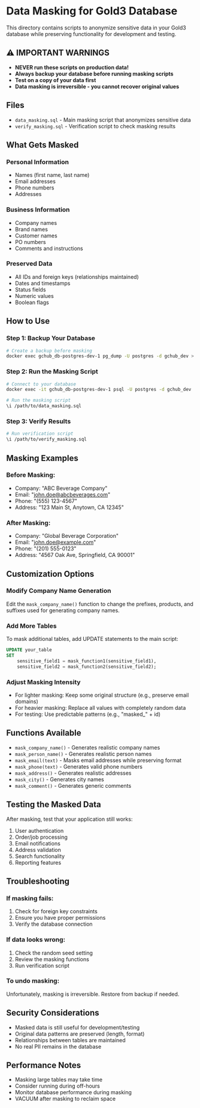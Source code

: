# Data Masking for Gold3 Database

This directory contains scripts to anonymize sensitive data in your Gold3 database while preserving functionality for development and testing.

## ⚠️ IMPORTANT WARNINGS

- **NEVER run these scripts on production data!**
- **Always backup your database before running masking scripts**
- **Test on a copy of your data first**
- **Data masking is irreversible - you cannot recover original values**

## Files

- `data_masking.sql` - Main masking script that anonymizes sensitive data
- `verify_masking.sql` - Verification script to check masking results

## What Gets Masked

### Personal Information
- Names (first name, last name)
- Email addresses
- Phone numbers
- Addresses

### Business Information
- Company names
- Brand names
- Customer names
- PO numbers
- Comments and instructions

### Preserved Data
- All IDs and foreign keys (relationships maintained)
- Dates and timestamps
- Status fields
- Numeric values
- Boolean flags

## How to Use

### Step 1: Backup Your Database
```bash
# Create a backup before masking
docker exec gchub_db-postgres-dev-1 pg_dump -U postgres -d gchub_dev > backup_before_masking.sql
```

### Step 2: Run the Masking Script
```bash
# Connect to your database
docker exec -it gchub_db-postgres-dev-1 psql -U postgres -d gchub_dev

# Run the masking script
\i /path/to/data_masking.sql
```

### Step 3: Verify Results
```bash
# Run verification script
\i /path/to/verify_masking.sql
```

## Masking Examples

### Before Masking:
- Company: "ABC Beverage Company"
- Email: "john.doe@abcbeverages.com"
- Phone: "(555) 123-4567"
- Address: "123 Main St, Anytown, CA 12345"

### After Masking:
- Company: "Global Beverage Corporation"
- Email: "john.doe@example.com"
- Phone: "(201) 555-0123"
- Address: "4567 Oak Ave, Springfield, CA 90001"

## Customization Options

### Modify Company Name Generation
Edit the `mask_company_name()` function to change the prefixes, products, and suffixes used for generating company names.

### Add More Tables
To mask additional tables, add UPDATE statements to the main script:

```sql
UPDATE your_table
SET
    sensitive_field1 = mask_function1(sensitive_field1),
    sensitive_field2 = mask_function2(sensitive_field2);
```

### Adjust Masking Intensity
- For lighter masking: Keep some original structure (e.g., preserve email domains)
- For heavier masking: Replace all values with completely random data
- For testing: Use predictable patterns (e.g., "masked_" + id)

## Functions Available

- `mask_company_name()` - Generates realistic company names
- `mask_person_name()` - Generates realistic person names
- `mask_email(text)` - Masks email addresses while preserving format
- `mask_phone(text)` - Generates valid phone numbers
- `mask_address()` - Generates realistic addresses
- `mask_city()` - Generates city names
- `mask_comment()` - Generates generic comments

## Testing the Masked Data

After masking, test that your application still works:

1. User authentication
2. Order/job processing
3. Email notifications
4. Address validation
5. Search functionality
6. Reporting features

## Troubleshooting

### If masking fails:
1. Check for foreign key constraints
2. Ensure you have proper permissions
3. Verify the database connection

### If data looks wrong:
1. Check the random seed setting
2. Review the masking functions
3. Run verification script

### To undo masking:
Unfortunately, masking is irreversible. Restore from backup if needed.

## Security Considerations

- Masked data is still useful for development/testing
- Original data patterns are preserved (length, format)
- Relationships between tables are maintained
- No real PII remains in the database

## Performance Notes

- Masking large tables may take time
- Consider running during off-hours
- Monitor database performance during masking
- VACUUM after masking to reclaim space
